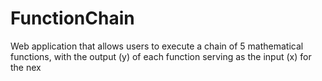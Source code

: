 # FunctionChain
Web application that allows users to execute a chain of 5 mathematical functions, with the output (y) of each function serving as the input (x) for the nex
